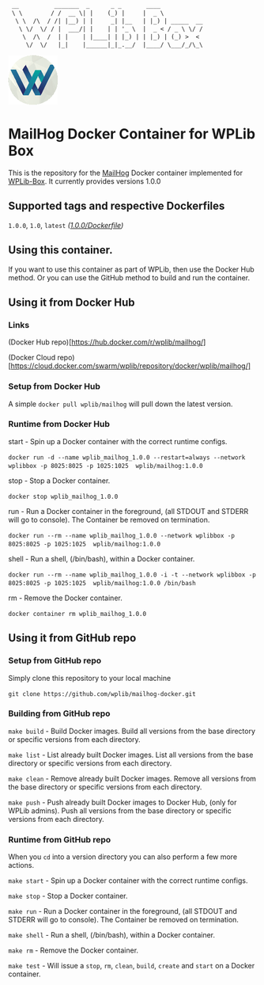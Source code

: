 ```
 __          _______  _      _ _       ____
 \ \        / /  __ \| |    (_) |     |  _ \
  \ \  /\  / /| |__) | |     _| |__   | |_) | _____  __
   \ \/  \/ / |  ___/| |    | | '_ \  |  _ < / _ \ \/ /
    \  /\  /  | |    | |____| | |_) | | |_) | (_) >  <
     \/  \/   |_|    |______|_|_.__/  |____/ \___/_/\_\
```

![WPLib-Box](https://github.com/wplib/wplib.github.io/raw/master/WPLib-Box-100x.png)


# MailHog Docker Container for WPLib Box
This is the repository for the [MailHog](https://github.com/mailhog/MailHog) Docker container implemented for [WPLib-Box](https://github.com/wplib/wplib-box).
It currently provides versions 1.0.0


## Supported tags and respective Dockerfiles

`1.0.0`, `1.0`, `latest` _([1.0.0/Dockerfile](https://github.com/wplib/mailhog-docker/blob/master/1.0.0/Dockerfile))_


## Using this container.
If you want to use this container as part of WPLib, then use the Docker Hub method.
Or you can use the GitHub method to build and run the container.


## Using it from Docker Hub

### Links
(Docker Hub repo)[https://hub.docker.com/r/wplib/mailhog/]

(Docker Cloud repo)[https://cloud.docker.com/swarm/wplib/repository/docker/wplib/mailhog/]


### Setup from Docker Hub
A simple `docker pull wplib/mailhog` will pull down the latest version.


### Runtime from Docker Hub
start - Spin up a Docker container with the correct runtime configs.

`docker run -d --name wplib_mailhog_1.0.0 --restart=always --network wplibbox -p 8025:8025 -p 1025:1025  wplib/mailhog:1.0.0`

stop - Stop a Docker container.

`docker stop wplib_mailhog_1.0.0`

run - Run a Docker container in the foreground, (all STDOUT and STDERR will go to console). The Container be removed on termination.

`docker run --rm --name wplib_mailhog_1.0.0 --network wplibbox -p 8025:8025 -p 1025:1025  wplib/mailhog:1.0.0`

shell - Run a shell, (/bin/bash), within a Docker container.

`docker run --rm --name wplib_mailhog_1.0.0 -i -t --network wplibbox -p 8025:8025 -p 1025:1025  wplib/mailhog:1.0.0 /bin/bash`

rm - Remove the Docker container.

`docker container rm wplib_mailhog_1.0.0`


## Using it from GitHub repo

### Setup from GitHub repo
Simply clone this repository to your local machine

`git clone https://github.com/wplib/mailhog-docker.git`


### Building from GitHub repo
`make build` - Build Docker images. Build all versions from the base directory or specific versions from each directory.


`make list` - List already built Docker images. List all versions from the base directory or specific versions from each directory.


`make clean` - Remove already built Docker images. Remove all versions from the base directory or specific versions from each directory.


`make push` - Push already built Docker images to Docker Hub, (only for WPLib admins). Push all versions from the base directory or specific versions from each directory.


### Runtime from GitHub repo
When you `cd` into a version directory you can also perform a few more actions.

`make start` - Spin up a Docker container with the correct runtime configs.


`make stop` - Stop a Docker container.


`make run` - Run a Docker container in the foreground, (all STDOUT and STDERR will go to console). The Container be removed on termination.


`make shell` - Run a shell, (/bin/bash), within a Docker container.


`make rm` - Remove the Docker container.


`make test` - Will issue a `stop`, `rm`, `clean`, `build`, `create` and `start` on a Docker container.


